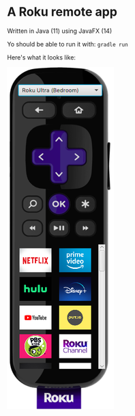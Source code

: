 # A Roku remote app
Written in Java (11) using JavaFX (14)

Yo should be able to run it with: `gradle run`

Here's what it looks like:

<img src="https://raw.githubusercontent.com/bryanbrunetti/jokuremote/master/src/main/resources/assets/JokuRemote.png" />